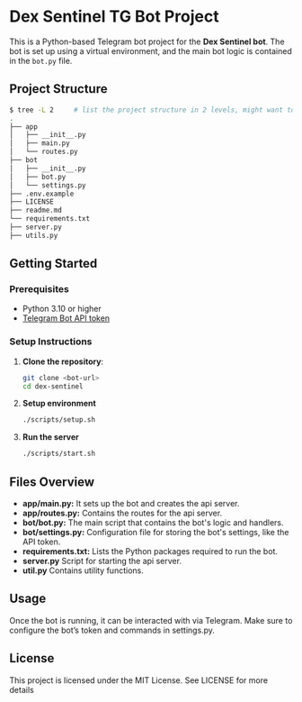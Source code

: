 # Dex Sentinel TG Bot Project

This is a Python-based Telegram bot project for the **Dex Sentinel bot**.
The bot is set up using a virtual environment, and the main bot logic is contained in the `bot.py` file.

## Project Structure

```bash
$ tree -L 2     # list the project structure in 2 levels, might want to `sudo apt install tree` on linux
.
├── app
│   ├── __init__.py
│   ├── main.py
│   └── routes.py
├── bot
│   ├── __init__.py
│   ├── bot.py
│   └── settings.py
├── .env.example
├── LICENSE
├── readme.md
└── requirements.txt
├── server.py
├── utils.py
```

## Getting Started

### Prerequisites

- Python 3.10 or higher
- [Telegram Bot API token](https://core.telegram.org/bots#3-how-do-i-create-a-bot)

### Setup Instructions

1. **Clone the repository**:

   ```bash
   git clone <bot-url>
   cd dex-sentinel
   ```

2. **Setup environment**

    ```bash
    ./scripts/setup.sh
    ```

3. **Run the server**

    ```bash
    ./scripts/start.sh
    ```

## Files Overview

- **app/main.py:** It sets up the bot and creates the api server.
- **app/routes.py:** Contains the routes for the api server.
- **bot/bot.py:** The main script that contains the bot's logic and handlers.
- **bot/settings.py:** Configuration file for storing the bot's settings, like the API token.
- **requirements.txt:** Lists the Python packages required to run the bot.
- **server.py** Script for starting the api server.
- **util.py** Contains utility functions.

## Usage

Once the bot is running, it can be interacted with via Telegram. Make sure to configure the bot’s token and commands in settings.py.

## License

This project is licensed under the MIT License. See LICENSE for more details

